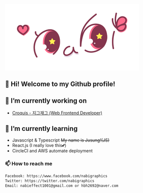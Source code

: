 ![nabigraphics logo](https://raw.githubusercontent.com/nabigraphics/nabigraphics/master/logo.png)

## 👋 Hi! Welcome to my Github profile!

## 🔭 I’m currently working on
- [Croquis - 지그재그 (Web Frontend Developer)](https://zigzag.kr)

## 🌱 I’m currently learning
- Javascript & Typescript ~~My name is Jusung!(JS)~~
- React.js (I really love this💕)
- CircleCI and AWS automate deployment

### 📫 How to reach me

    Facebook: https://www.facebook.com/nabigraphics
    Twitter: https://twitter.com/nabigraphics
    Email: nabieffect1001@gmail.com or hbh2692@naver.com


<!--
**nabigraphics/nabigraphics** is a ✨ _special_ ✨ repository because its `README.md` (this file) appears on your GitHub profile.

Here are some ideas to get you started:

- 🔭 I’m currently working on ...
- 🌱 I’m currently learning ...
- 👯 I’m looking to collaborate on ...
- 🤔 I’m looking for help with ...
- 💬 Ask me about ...
- 📫 How to reach me: ...
- 😄 Pronouns: ...
- ⚡ Fun fact: ...
-->
